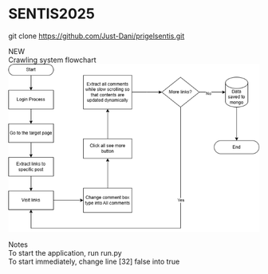 ﻿# SENTIS2025
git clone https://github.com/Just-Dani/prigelsentis.git

NEW <br />
Crawling system flowchart <br />
![alt text](https://github.com/Just-Dani/prigelsentis/blob/main/facebookflowchart.png?raw=true)

Notes <br />
To start the application, run run.py <br />
To start immediately, change line [32] false into true <br />
